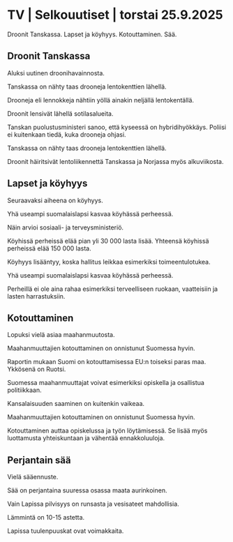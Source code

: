 # TV | Selkouutiset | torstai 25.9.2025

Droonit Tanskassa. Lapset ja köyhyys. Kotouttaminen. Sää.

## Droonit Tanskassa

Aluksi uutinen droonihavainnosta.

Tanskassa on nähty taas drooneja lentokenttien lähellä.

Drooneja eli lennokkeja nähtiin yöllä ainakin neljällä lentokentällä.

Droonit lensivät lähellä sotilasalueita.

Tanskan puolustusministeri sanoo, että kyseessä on hybridihyökkäys. Poliisi ei kuitenkaan tiedä, kuka drooneja ohjasi.

Tanskassa on nähty taas drooneja lentokenttien lähellä.

Droonit häiritsivät lentoliikennettä Tanskassa ja Norjassa myös alkuviikosta.

## Lapset ja köyhyys

Seuraavaksi aiheena on köyhyys.

Yhä useampi suomalaislapsi kasvaa köyhässä perheessä.

Näin arvioi sosiaali- ja terveysministeriö.

Köyhissä perheissä elää pian yli 30 000 lasta lisää. Yhteensä köyhissä perheissä elää 150 000 lasta.

Köyhyys lisääntyy, koska hallitus leikkaa esimerkiksi toimeentulotukea.

Yhä useampi suomalaislapsi kasvaa köyhässä perheessä.

Perheillä ei ole aina rahaa esimerkiksi terveelliseen ruokaan, vaatteisiin ja lasten harrastuksiin.

## Kotouttaminen

Lopuksi vielä asiaa maahanmuutosta.

Maahanmuuttajien kotouttaminen on onnistunut Suomessa hyvin.

Raportin mukaan Suomi on kotouttamisessa EU:n toiseksi paras maa. Ykkösenä on Ruotsi.

Suomessa maahanmuuttajat voivat esimerkiksi opiskella ja osallistua politiikkaan.

Kansalaisuuden saaminen on kuitenkin vaikeaa.

Maahanmuuttajien kotouttaminen on onnistunut Suomessa hyvin.

Kotouttaminen auttaa opiskelussa ja työn löytämisessä. Se lisää myös luottamusta yhteiskuntaan ja vähentää ennakkoluuloja.

## Perjantain sää

Vielä sääennuste.

Sää on perjantaina suuressa osassa maata aurinkoinen.

Vain Lapissa pilvisyys on runsasta ja vesisateet mahdollisia.

Lämmintä on 10-15 astetta.

Lapissa tuulenpuuskat ovat voimakkaita.

